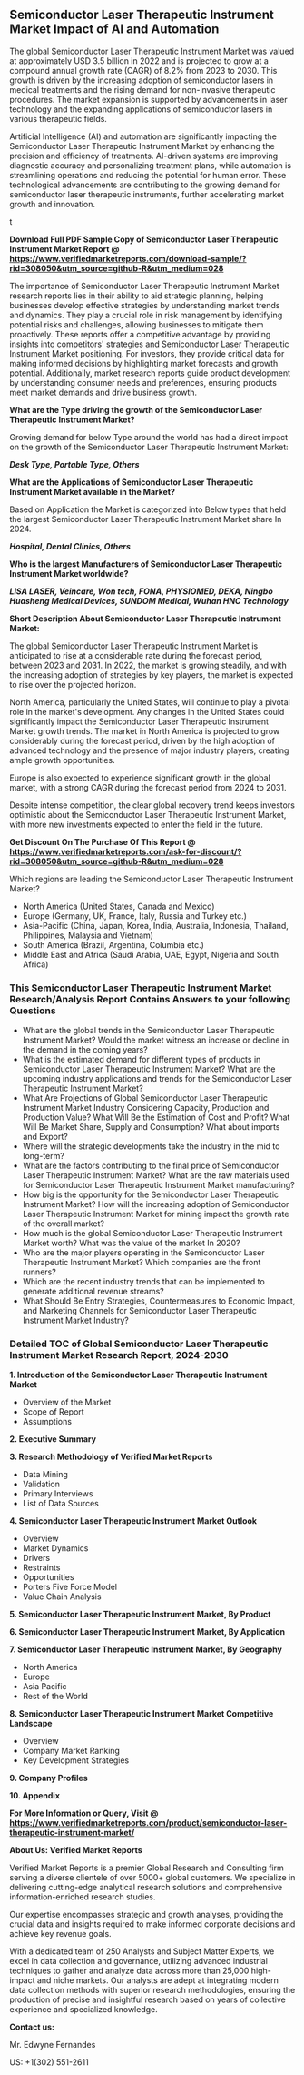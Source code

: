 <h2>Semiconductor Laser Therapeutic Instrument Market Impact of AI and Automation</h2><p>The global Semiconductor Laser Therapeutic Instrument Market was valued at approximately USD 3.5 billion in 2022 and is projected to grow at a compound annual growth rate (CAGR) of 8.2% from 2023 to 2030. This growth is driven by the increasing adoption of semiconductor lasers in medical treatments and the rising demand for non-invasive therapeutic procedures. The market expansion is supported by advancements in laser technology and the expanding applications of semiconductor lasers in various therapeutic fields.</p><p>Artificial Intelligence (AI) and automation are significantly impacting the Semiconductor Laser Therapeutic Instrument Market by enhancing the precision and efficiency of treatments. AI-driven systems are improving diagnostic accuracy and personalizing treatment plans, while automation is streamlining operations and reducing the potential for human error. These technological advancements are contributing to the growing demand for semiconductor laser therapeutic instruments, further accelerating market growth and innovation.</p>t</p><p id="" class=""><strong>Download Full PDF Sample Copy of Semiconductor Laser Therapeutic Instrument Market Report @ <a href="https://www.verifiedmarketreports.com/download-sample/?rid=308050&utm_source=github-R&utm_medium=028" target="_blank">https://www.verifiedmarketreports.com/download-sample/?rid=308050&utm_source=github-R&utm_medium=028</a></strong></p><p>The importance of&nbsp;Semiconductor Laser Therapeutic Instrument Market research reports lies in their ability to aid strategic planning, helping businesses develop effective strategies by understanding market trends and dynamics. They play a crucial role in risk management by identifying potential risks and challenges, allowing businesses to mitigate them proactively. These reports offer a competitive advantage by providing insights into competitors' strategies and Semiconductor Laser Therapeutic Instrument Market positioning. For investors, they provide critical data for making informed decisions by highlighting market forecasts and growth potential. Additionally, market research reports guide product development by understanding consumer needs and preferences, ensuring products meet market demands and drive business growth.</p><p><strong>What are the&nbsp;Type driving the growth of the Semiconductor Laser Therapeutic Instrument Market?</strong></p><p id="" class="">Growing demand for below Type around the world has had a direct impact on the growth of the Semiconductor Laser Therapeutic Instrument Market:</p><em><strong>Desk Type, Portable Type, Others</strong></em></p><strong>What are the&nbsp;Applications&nbsp;of Semiconductor Laser Therapeutic Instrument Market available in the Market?</strong></p><p id="" class="">Based on Application the Market is categorized into Below types that held the largest Semiconductor Laser Therapeutic Instrument Market share In 2024.</p><em><strong>Hospital, Dental Clinics, Others</strong></em></p><strong>Who is the largest Manufacturers of Semiconductor Laser Therapeutic Instrument Market worldwide?</strong></p><p><em><strong>LISA LASER, Veincare, Won tech, FONA, PHYSIOMED, DEKA, Ningbo Huasheng Medical Devices, SUNDOM Medical, Wuhan HNC Technology</strong></em></p><p id="" class=""><strong>Short Description About Semiconductor Laser Therapeutic Instrument Market:</strong></p><p>The global Semiconductor Laser Therapeutic Instrument Market is anticipated to rise at a considerable rate during the forecast period, between 2023 and 2031. In 2022, the market is growing steadily, and with the increasing adoption of strategies by key players, the market is expected to rise over the projected horizon.</p><p>North America, particularly the United States, will continue to play a pivotal role in the market's development. Any changes in the United States could significantly impact the Semiconductor Laser Therapeutic Instrument Market growth trends. The market in North America is projected to grow considerably during the forecast period, driven by the high adoption of advanced technology and the presence of major industry players, creating ample growth opportunities.</p><p>Europe is also expected to experience significant growth in the global market, with a strong CAGR during the forecast period from 2024 to 2031.</p><p>Despite intense competition, the clear global recovery trend keeps investors optimistic about the Semiconductor Laser Therapeutic Instrument Market, with more new investments expected to enter the field in the future.</p><p id="" class=""><strong>Get Discount On The Purchase Of This Report @ <a href="https://www.verifiedmarketreports.com/ask-for-discount/?rid=308050&utm_source=github-R&utm_medium=028" target="_blank">https://www.verifiedmarketreports.com/ask-for-discount/?rid=308050&utm_source=github-R&utm_medium=028</a></strong></p>Which regions are leading the Semiconductor Laser Therapeutic Instrument Market?</p><ul><li>North America (United States, Canada and Mexico)</li><li>Europe (Germany, UK, France, Italy, Russia and Turkey etc.)</li><li>Asia-Pacific (China, Japan, Korea, India, Australia, Indonesia, Thailand, Philippines, Malaysia and Vietnam)</li><li>South America (Brazil, Argentina, Columbia etc.)</li><li>Middle East and Africa (Saudi Arabia, UAE, Egypt, Nigeria and South Africa)</li></ul><h3 id="" class="">This Semiconductor Laser Therapeutic Instrument Market Research/Analysis Report Contains Answers to your following Questions</h3><ul><li>What are the global trends in the Semiconductor Laser Therapeutic Instrument Market? Would the market witness an increase or decline in the demand in the coming years?</li><li>What is the estimated demand for different types of products in Semiconductor Laser Therapeutic Instrument Market? What are the upcoming industry applications and trends for the Semiconductor Laser Therapeutic Instrument Market?</li><li>What Are Projections of Global Semiconductor Laser Therapeutic Instrument Market Industry Considering Capacity, Production and Production Value? What Will Be the Estimation of Cost and Profit? What Will Be Market Share, Supply and Consumption? What about imports and Export?</li><li>Where will the strategic developments take the industry in the mid to long-term?</li><li>What are the factors contributing to the final price of Semiconductor Laser Therapeutic Instrument Market? What are the raw materials used for Semiconductor Laser Therapeutic Instrument Market manufacturing?</li><li>How big is the opportunity for the Semiconductor Laser Therapeutic Instrument Market? How will the increasing adoption of Semiconductor Laser Therapeutic Instrument Market for mining impact the growth rate of the overall market?</li><li>How much is the global Semiconductor Laser Therapeutic Instrument Market worth? What was the value of the market In 2020?</li><li>Who are the major players operating in the Semiconductor Laser Therapeutic Instrument Market? Which companies are the front runners?</li><li>Which are the recent industry trends that can be implemented to generate additional revenue streams?</li><li>What Should Be Entry Strategies, Countermeasures to Economic Impact, and Marketing Channels for Semiconductor Laser Therapeutic Instrument Market Industry?</li></ul><h3 id="" class="">Detailed TOC of Global Semiconductor Laser Therapeutic Instrument Market Research Report, 2024-2030</h3><p id="" class=""><strong>1. Introduction of the Semiconductor Laser Therapeutic Instrument Market</strong></p><ul><li>Overview of the Market</li><li>Scope of Report</li><li>Assumptions</li></ul><p id="" class=""><strong>2. Executive Summary</strong></p><p id="" class=""><strong>3. Research Methodology of Verified Market Reports</strong></p><ul><li>Data Mining</li><li>Validation</li><li>Primary Interviews</li><li>List of Data Sources</li></ul><p id="" class=""><strong>4. Semiconductor Laser Therapeutic Instrument Market Outlook</strong></p><ul><li>Overview</li><li>Market Dynamics</li><li>Drivers</li><li>Restraints</li><li>Opportunities</li><li>Porters Five Force Model</li><li>Value Chain Analysis</li></ul><p id="" class=""><strong>5. Semiconductor Laser Therapeutic Instrument Market, By Product</strong></p><p id="" class=""><strong>6. Semiconductor Laser Therapeutic Instrument Market, By Application</strong></p><p id="" class=""><strong>7. Semiconductor Laser Therapeutic Instrument Market, By Geography</strong></p><ul><li>North America</li><li>Europe</li><li>Asia Pacific</li><li>Rest of the World</li></ul><p id="" class=""><strong>8. Semiconductor Laser Therapeutic Instrument Market Competitive Landscape</strong></p><ul><li>Overview</li><li>Company Market Ranking</li><li>Key Development Strategies</li></ul><p id="" class=""><strong>9. Company Profiles</strong></p><p id="" class=""><strong>10. Appendix</strong></p><p id="" class=""><strong>For More Information or Query, Visit @ <a href="https://www.verifiedmarketreports.com/product/semiconductor-laser-therapeutic-instrument-market/" target="_blank">https://www.verifiedmarketreports.com/product/semiconductor-laser-therapeutic-instrument-market/</a></strong></p><p id="" class=""><strong>About Us: Verified Market Reports</strong></p><p id="" class="">Verified Market Reports is a premier Global Research and Consulting firm serving a diverse clientele of over 5000+ global customers. We specialize in delivering cutting-edge analytical research solutions and comprehensive information-enriched research studies.</p><p id="" class="">Our expertise encompasses strategic and growth analyses, providing the crucial data and insights required to make informed corporate decisions and achieve key revenue goals.</p><p id="" class="">With a dedicated team of 250 Analysts and Subject Matter Experts, we excel in data collection and governance, utilizing advanced industrial techniques to gather and analyze data across more than 25,000 high-impact and niche markets. Our analysts are adept at integrating modern data collection methods with superior research methodologies, ensuring the production of precise and insightful research based on years of collective experience and specialized knowledge.</p><p id="" class=""><strong>Contact us:</strong></p><p id="" class="">Mr. Edwyne Fernandes</p><p id="" class="">US: +1(302) 551-2611</p>